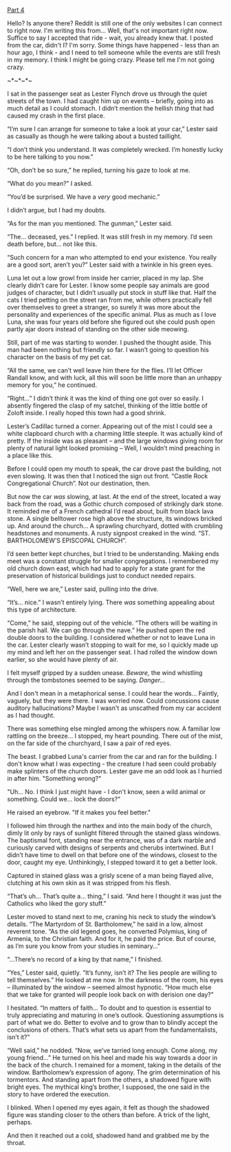 [Part 4](https://www.reddit.com/r/nosleep/comments/uw6ed9/i_accepted_a_job_offer_from_a_strange_man_i/)

Hello? Is anyone there? Reddit is still one of the only websites I can connect to right now. I'm writing this from... Well, that's not important right now. Suffice to say I accepted that ride - wait, you already knew that. I posted from the car, didn't I? I'm sorry. Some things have happened - less than an hour ago, I think - and I need to tell someone while the events are still fresh in my memory. I think I might be going crazy. Please tell me I'm not going crazy.

\~\*\~\*\~\*\~

I sat in the passenger seat as Lester Flynch drove us through the quiet streets of the town. I had caught him up on events – briefly, going into as much detail as I could stomach. I didn’t mention the hellish *thing* that had caused my crash in the first place.

“I’m sure I can arrange for someone to take a look at your car,” Lester said as casually as though he were talking about a busted taillight.

“I don’t think you understand. It was completely wrecked. I’m honestly lucky to be here talking to you now.”

“Oh, don’t be so sure,” he replied, turning his gaze to look at me.

“What do you mean?” I asked.

“You’d be surprised. We have a *very* good mechanic.”

I didn’t argue, but I had my doubts.

“As for the man you mentioned. The gunman,” Lester said.

“The… deceased, yes.” I replied. It was still fresh in my memory. I’d seen death before, but… not like this.

“Such concern for a man who attempted to end your existence. You really are a good sort, aren’t you?” Lester said with a twinkle in his green eyes.

Luna let out a low growl from inside her carrier, placed in my lap. She clearly didn’t care for Lester. I know some people say animals are good judges of character, but I didn’t usually put stock in stuff like that. Half the cats I tried petting on the street ran from me, while others practically fell over themselves to greet a stranger, so surely it was more about the personality and experiences of the specific animal. Plus as much as I love Luna, she was four years old before she figured out she could push open partly ajar doors instead of standing on the other side meowing.

Still, part of me was starting to wonder. I pushed the thought aside. This man had been nothing but friendly so far. I wasn’t going to question his character on the basis of my pet cat.

“All the same, we can’t well leave him there for the flies. I’ll let Officer Randall know, and with luck, all this will soon be little more than an unhappy memory for you,” he continued.

“Right…” I didn’t think it was the kind of thing one got over so easily. I absently fingered the clasp of my satchel, thinking of the little bottle of Zoloft inside. I really hoped this town had a good shrink.

Lester’s Cadillac turned a corner. Appearing out of the mist I could see a white clapboard church with a charming little steeple. It was actually kind of pretty. If the inside was as pleasant – and the large windows giving room for plenty of natural light looked promising – Well, I wouldn’t mind preaching in a place like this.

Before I could open my mouth to speak, the car drove past the building, not even slowing. It was then that I noticed the sign out front. “Castle Rock Congregational Church”. Not our destination, then.

But now the car *was* slowing, at last. At the end of the street, located a way back from the road, was a Gothic church composed of strikingly dark stone. It reminded me of a French cathedral I’d read about, built from black lava stone. A single belltower rose high above the structure, its windows bricked up. And around the church… A sprawling churchyard, dotted with crumbling headstones and monuments. A rusty signpost creaked in the wind. “ST. BARTHOLOMEW’S EPISCOPAL CHURCH”.

I’d seen better kept churches, but I tried to be understanding. Making ends meet was a constant struggle for smaller congregations. I remembered my old church down east, which had had to apply for a state grant for the preservation of historical buildings just to conduct needed repairs.

“Well, here we are,” Lester said, pulling into the drive.

“It’s… nice.” I wasn’t entirely lying. There *was* something appealing about this type of architecture.

“Come,” he said, stepping out of the vehicle. “The others will be waiting in the parish hall. We can go through the nave.” He pushed open the red double doors to the building. I considered whether or not to leave Luna in the car. Lester clearly wasn’t stopping to wait for me, so I quickly made up my mind and left her on the passenger seat. I had rolled the window down earlier, so she would have plenty of air.

I felt myself gripped by a sudden unease. *Beware,* the wind whistling through the tombstones seemed to be saying. *Danger...*

And I don't mean in a metaphorical sense. I could hear the words... Faintly, vaguely, but they were there. I was worried now. Could concussions cause auditory hallucinations? Maybe I wasn't as unscathed from my car accident as I had thought.

There was something else mingled among the whispers now. A familiar low rattling on the breeze... I stopped, my heart pounding. There out of the mist, on the far side of the churchyard, I saw a pair of red eyes.

The beast. I grabbed Luna's carrier from the car and ran for the building. I don't know what I was expecting - the creature I had seen could probably make splinters of the church doors. Lester gave me an odd look as I hurried in after him. "Something wrong?"

"Uh... No. I think I just might have - I don't know, seen a wild animal or something. Could we... lock the doors?"

He raised an eyebrow. "If it makes you feel better."

I followed him through the narthex and into the main body of the church, dimly lit only by rays of sunlight filtered through the stained glass windows. The baptismal font, standing near the entrance, was of a dark marble and curiously carved with designs of serpents and cherubs intertwined. But I didn’t have time to dwell on that before one of the windows, closest to the door, caught my eye. Unthinkingly, I stepped toward it to get a better look.

Captured in stained glass was a grisly scene of a man being flayed alive, clutching at his own skin as it was stripped from his flesh.

“That’s uh… That’s quite a… thing,” I said. “And here I thought it was just the Catholics who liked the gory stuff.”

Lester moved to stand next to me, craning his neck to study the window’s details. “The Martyrdom of St. Bartholomew,” he said in a low, almost reverent tone. “As the old legend goes, he converted Polymius, king of Armenia, to the Christian faith. And for it, he paid the price. But of course, as I’m sure you know from your studies in seminary…”

“…There’s no record of a king by that name,” I finished.

“Yes,” Lester said, quietly. “It’s funny, isn’t it? The lies people are willing to tell themselves.” He looked at me now. In the darkness of the room, his eyes – illuminated by the window – seemed almost hypnotic. “How much else that we take for granted will people look back on with derision one day?”

I hesitated. “In matters of faith… To doubt and to question is essential to truly appreciating and maturing in one’s outlook. Questioning assumptions is part of what we do. Better to evolve and to grow than to blindly accept the conclusions of others. That’s what sets us apart from the fundamentalists, isn’t it?”

“Well said,” he nodded. “Now, we’ve tarried long enough. Come along, my young friend…” He turned on his heel and made his way towards a door in the back of the church. I remained for a moment, taking in the details of the window. Bartholomew’s expression of agony. The grim determination of his tormentors. And standing apart from the others, a shadowed figure with bright eyes. The mythical king’s brother, I supposed, the one said in the story to have ordered the execution.

I blinked. When I opened my eyes again, it felt as though the shadowed figure was standing closer to the others than before. A trick of the light, perhaps.

And then it reached out a cold, shadowed hand and grabbed me by the throat.